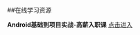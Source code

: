 ##在线学习资源

**Android基础到项目实战-高薪入职课**
[点击进入](http://ke.qq.com/user/tasks/index.html?cid=100711#tid=100104455&fr=2)